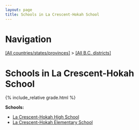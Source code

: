 ```yaml
---
layout: page
title: Schools in La Crescent-Hokah School
---
```

# Navigation

[[All countries/states/provinces]](../..) > [[All B.C. districts]](..)

# Schools in La Crescent-Hokah School

{% include_relative grade.html %}

**Schools:**

- [La Crescent-Hokah High School](La_Crescent-Hokah_High_School.md)
- [La Crescent-Hokah Elementary School](La_Crescent-Hokah_Elementary_School.md)
